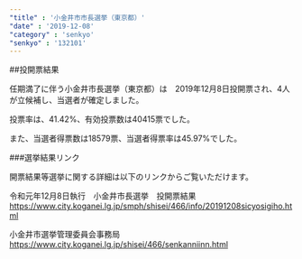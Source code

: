 ```yaml
---
"title" : '小金井市市長選挙（東京都）'
"date" : '2019-12-08'
"category" : 'senkyo'
"senkyo" : '132101'
---
```


##投開票結果

任期満了に伴う小金井市長選挙（東京都）は　2019年12月8日投開票され、4人が立候補し、当選者が確定しました。

投票率は、41.42%、有効投票数は40415票でした。

また、当選者得票数は18579票、当選者得票率は45.97%でした。


###選挙結果リンク


開票結果等選挙に関する詳細は以下のリンクからご覧いただけます。

令和元年12月8日執行　小金井市長選挙　投開票結果  
https://www.city.koganei.lg.jp/smph/shisei/466/info/20191208sicyosigiho.html 


小金井市選挙管理委員会事務局  
https://www.city.koganei.lg.jp/shisei/466/senkanniinn.html 
